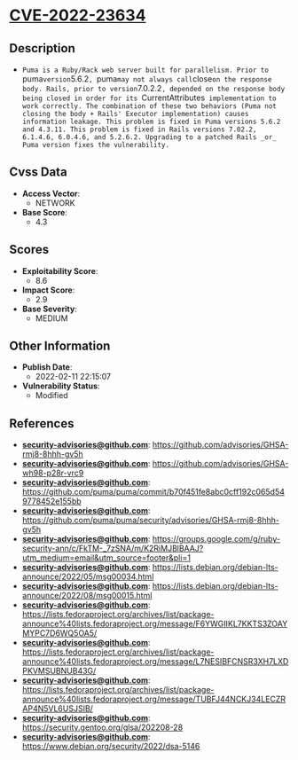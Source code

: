 
# [CVE-2022-23634](https://cve.mitre.org/cgi-bin/cvename.cgi?name=CVE-2022-23634)

## Description

- `Puma is a Ruby/Rack web server built for parallelism. Prior to `puma` version `5.6.2`, `puma` may not always call `close` on the response body. Rails, prior to version `7.0.2.2`, depended on the response body being closed in order for its `CurrentAttributes` implementation to work correctly. The combination of these two behaviors (Puma not closing the body + Rails' Executor implementation) causes information leakage. This problem is fixed in Puma versions 5.6.2 and 4.3.11. This problem is fixed in Rails versions 7.02.2, 6.1.4.6, 6.0.4.6, and 5.2.6.2. Upgrading to a patched Rails _or_ Puma version fixes the vulnerability.`

## Cvss Data

- **Access Vector**:
  - NETWORK
- **Base Score**:
  - 4.3

## Scores

- **Exploitability Score**:
  - 8.6
- **Impact Score**:
  - 2.9
- **Base Severity**:
  - MEDIUM

## Other Information

- **Publish Date**:
  - 2022-02-11 22:15:07
- **Vulnerability Status**:
  - Modified

## References

- **security-advisories@github.com**: https://github.com/advisories/GHSA-rmj8-8hhh-gv5h
- **security-advisories@github.com**: https://github.com/advisories/GHSA-wh98-p28r-vrc9
- **security-advisories@github.com**: https://github.com/puma/puma/commit/b70f451fe8abc0cff192c065d549778452e155bb
- **security-advisories@github.com**: https://github.com/puma/puma/security/advisories/GHSA-rmj8-8hhh-gv5h
- **security-advisories@github.com**: https://groups.google.com/g/ruby-security-ann/c/FkTM-_7zSNA/m/K2RiMJBlBAAJ?utm_medium=email&utm_source=footer&pli=1
- **security-advisories@github.com**: https://lists.debian.org/debian-lts-announce/2022/05/msg00034.html
- **security-advisories@github.com**: https://lists.debian.org/debian-lts-announce/2022/08/msg00015.html
- **security-advisories@github.com**: https://lists.fedoraproject.org/archives/list/package-announce%40lists.fedoraproject.org/message/F6YWGIIKL7KKTS3ZOAYMYPC7D6WQ5OA5/
- **security-advisories@github.com**: https://lists.fedoraproject.org/archives/list/package-announce%40lists.fedoraproject.org/message/L7NESIBFCNSR3XH7LXDPKVMSUBNUB43G/
- **security-advisories@github.com**: https://lists.fedoraproject.org/archives/list/package-announce%40lists.fedoraproject.org/message/TUBFJ44NCKJ34LECZRAP4N5VL6USJSIB/
- **security-advisories@github.com**: https://security.gentoo.org/glsa/202208-28
- **security-advisories@github.com**: https://www.debian.org/security/2022/dsa-5146
